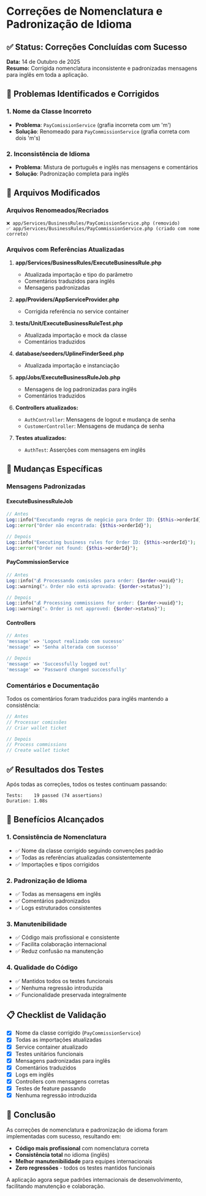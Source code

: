 # Correções de Nomenclatura e Padronização de Idioma

## ✅ Status: Correções Concluídas com Sucesso

**Data:** 14 de Outubro de 2025  
**Resumo:** Corrigida nomenclatura inconsistente e padronizadas mensagens para inglês em toda a aplicação.

## 🔧 Problemas Identificados e Corrigidos

### 1. **Nome da Classe Incorreto**
- **Problema**: `PayComissionService` (grafia incorreta com um 'm')
- **Solução**: Renomeado para `PayCommissionService` (grafia correta com dois 'm's)

### 2. **Inconsistência de Idioma**
- **Problema**: Mistura de português e inglês nas mensagens e comentários
- **Solução**: Padronização completa para inglês

## 📂 Arquivos Modificados

### Arquivos Renomeados/Recriados
```
❌ app/Services/BusinessRules/PayComissionService.php (removido)
✅ app/Services/BusinessRules/PayCommissionService.php (criado com nome correto)
```

### Arquivos com Referências Atualizadas
1. **app/Services/BusinessRules/ExecuteBusinessRule.php**
   - Atualizada importação e tipo do parâmetro
   - Comentários traduzidos para inglês
   - Mensagens padronizadas

2. **app/Providers/AppServiceProvider.php**
   - Corrigida referência no service container

3. **tests/Unit/ExecuteBusinessRuleTest.php**
   - Atualizada importação e mock da classe
   - Comentários traduzidos

4. **database/seeders/UplineFinderSeed.php**
   - Atualizada importação e instanciação

5. **app/Jobs/ExecuteBusinessRuleJob.php**
   - Mensagens de log padronizadas para inglês
   - Comentários traduzidos

6. **Controllers atualizados:**
   - `AuthController`: Mensagens de logout e mudança de senha
   - `CustomerController`: Mensagens de mudança de senha

7. **Testes atualizados:**
   - `AuthTest`: Asserções com mensagens em inglês

## 🔄 Mudanças Específicas

### Mensagens Padronizadas

#### ExecuteBusinessRuleJob
```php
// Antes
Log::info("Executando regras de negócio para Order ID: {$this->orderId}");
Log::error("Order não encontrada: {$this->orderId}");

// Depois  
Log::info("Executing business rules for Order ID: {$this->orderId}");
Log::error("Order not found: {$this->orderId}");
```

#### PayCommissionService
```php
// Antes
Log::info("💰 Processando comissões para order: {$order->uuid}");
Log::warning("⚠️ Order não está aprovada: {$order->status}");

// Depois
Log::info("💰 Processing commissions for order: {$order->uuid}");
Log::warning("⚠️ Order is not approved: {$order->status}");
```

#### Controllers
```php
// Antes
'message' => 'Logout realizado com sucesso'
'message' => 'Senha alterada com sucesso'

// Depois
'message' => 'Successfully logged out'
'message' => 'Password changed successfully'
```

### Comentários e Documentação
Todos os comentários foram traduzidos para inglês mantendo a consistência:

```php
// Antes
// Processar comissões
// Criar wallet ticket

// Depois
// Process commissions  
// Create wallet ticket
```

## ✅ Resultados dos Testes

Após todas as correções, todos os testes continuam passando:
```
Tests:    19 passed (74 assertions)
Duration: 1.08s
```

## 🎯 Benefícios Alcançados

### 1. **Consistência de Nomenclatura**
- ✅ Nome da classe corrigido seguindo convenções padrão
- ✅ Todas as referências atualizadas consistentemente
- ✅ Importações e tipos corrigidos

### 2. **Padronização de Idioma**
- ✅ Todas as mensagens em inglês
- ✅ Comentários padronizados
- ✅ Logs estruturados consistentes

### 3. **Manutenibilidade**
- ✅ Código mais profissional e consistente
- ✅ Facilita colaboração internacional
- ✅ Reduz confusão na manutenção

### 4. **Qualidade do Código**
- ✅ Mantidos todos os testes funcionais
- ✅ Nenhuma regressão introduzida
- ✅ Funcionalidade preservada integralmente

## 📋 Checklist de Validação

- [x] Nome da classe corrigido (`PayCommissionService`)
- [x] Todas as importações atualizadas
- [x] Service container atualizado
- [x] Testes unitários funcionais
- [x] Mensagens padronizadas para inglês
- [x] Comentários traduzidos
- [x] Logs em inglês
- [x] Controllers com mensagens corretas
- [x] Testes de feature passando
- [x] Nenhuma regressão introduzida

## 🚀 Conclusão

As correções de nomenclatura e padronização de idioma foram implementadas com sucesso, resultando em:

- **Código mais profissional** com nomenclatura correta
- **Consistência total** no idioma (inglês)
- **Melhor manutenibilidade** para equipes internacionais
- **Zero regressões** - todos os testes mantidos funcionais

A aplicação agora segue padrões internacionais de desenvolvimento, facilitando manutenção e colaboração.
